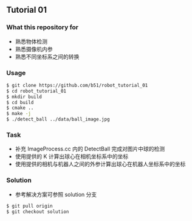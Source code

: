## Tutorial 01
### What this repository for
* 熟悉物体检测
* 熟悉摄像机内参
* 熟悉不同坐标系之间的转换

### Usage

```bash
$ git clone https://github.com/b51/robot_tutorial_01
$ cd robot_tutorial_01
$ mkdir build
$ cd build
$ cmake ..
$ make -j
$ ./detect_ball ../data/ball_image.jpg
```

### Task
* 补充 ImageProcess.cc 内的 DetectBall 完成对图片中球的检测
* 使用提供的 K 计算出球心在相机坐标系中的坐标
* 使用提供的相机与机器人之间的外参计算出球心在机器人坐标系中的坐标

### Solution
* 参考解决方案可参照 solution 分支

```bash
$ git pull origin
$ git checkout solution
```
